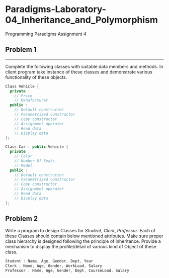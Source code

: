 # Paradigms-Laboratory-04_Inheritance_and_Polymorphism
Programming Paradigms Assignment 4

## Problem 1
----
Complete the following classes with suitable data members and methods. In client
program take instance of these classes and demonstrate various functionality of these
objects.

```cpp
Class Vehicle {
  private :
    // Price
    // Manufacturer
  public :
    // Default constructor
    // Parametrized constructor
    // Copy constructor
    // Assignment operator
    // Read data
    // Display data
};

Class Car : public Vehicle {
  private :
    // Color
    // Number Of Seats
    // Model
  public :
    // Default constructor
    // Parametrized constructor
    // Copy constructor
    // Assignment operator
    // Read data
    // Display data
};
```

## Problem 2
Write a program to design Classes for *Student*, *Clerk*, *Professor*. Each of
these Classes should contain below mentioned attributes. Make sure proper class
hierarchy is designed following the principle of inheritance.
Provide a mechanism to display the profile/detail of various kind of Object of these
class.
```cpp
Student : Name, Age, Gender, Dept, Year
Clerk : Name, Age, Gender, WorkLoad, Salary
Professor : Name, Age, Gender, Dept, CourseLoad, Salary
 ```
 
